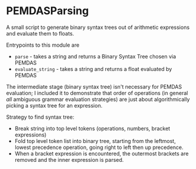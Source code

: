 # PEMDASParsing
A small script to generate binary syntax trees out of arithmetic expressions and evaluate them to floats.

Entrypoints to this module are
+ `parse` - takes a string and returns a Binary Syntax Tree chosen via PEMDAS
+ `evaluate_string` - takes a string and returns a float evaluated by PEMDAS

The intermediate stage (binary syntax tree) isn't necessary for PEMDAS evaluation;
I included it to demonstrate that order of operations (in general *all* ambiguous
grammar evaluation strategies) are just about algorithmically picking a syntax tree
for an expression.

Strategy to find syntax tree:
- Break string into top level tokens (operations, numbers, bracket expressions)
- Fold top level token list into binary tree, starting from the leftmost, lowest
  precedence operation, going right to left then up precedence.
- When a bracket expression is encountered, the outermost brackets are removed
  and the inner expression is parsed.